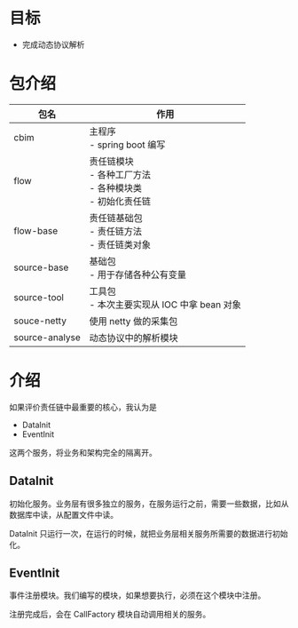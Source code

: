 # 目标

- 完成动态协议解析

# 包介绍

| 包名             | 作用                                             |
|----------------|------------------------------------------------|
| cbim           | 主程序<br/> - spring boot 编写                      |
| flow           | 责任链模块<br/> - 各种工厂方法<br/> - 各种模块类<br/> - 初始化责任链 |
| flow-base      | 责任链基础包<br/> - 责任链方法<br/> - 责任链类对象              |
| source-base    | 基础包<br/> - 用于存储各种公有变量                          |
| source-tool    | 工具包<br/> - 本次主要实现从 IOC 中拿 bean 对象              |
| souce-netty    | 使用 netty 做的采集包                                 |
| source-analyse | 动态协议中的解析模块                                     |

# 介绍

如果评价责任链中最重要的核心，我认为是

- DataInit
- EventInit

这两个服务，将业务和架构完全的隔离开。

## DataInit

初始化服务。业务层有很多独立的服务，在服务运行之前，需要一些数据，比如从数据库中读，从配置文件中读。

DataInit 只运行一次，在运行的时候，就把业务层相关服务所需要的数据进行初始化。

## EventInit

事件注册模块。我们编写的模块，如果想要执行，必须在这个模块中注册。

注册完成后，会在 CallFactory 模块自动调用相关的服务。
